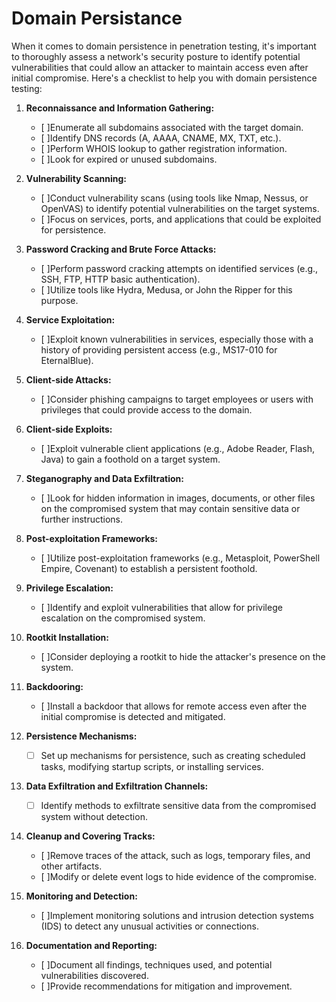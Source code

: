 # Domain Persistance

When it comes to domain persistence in penetration testing, it's important to thoroughly assess a network's security posture to identify potential vulnerabilities that could allow an attacker to maintain access even after initial compromise. Here's a checklist to help you with domain persistence testing:

1. **Reconnaissance and Information Gathering:**
   - [ ]Enumerate all subdomains associated with the target domain.
   - [ ]Identify DNS records (A, AAAA, CNAME, MX, TXT, etc.).
   - [ ]Perform WHOIS lookup to gather registration information.
   - [ ]Look for expired or unused subdomains.

2. **Vulnerability Scanning:**
   - [ ]Conduct vulnerability scans (using tools like Nmap, Nessus, or OpenVAS) to identify potential vulnerabilities on the target systems.
   - [ ]Focus on services, ports, and applications that could be exploited for persistence.

3. **Password Cracking and Brute Force Attacks:**
   - [ ]Perform password cracking attempts on identified services (e.g., SSH, FTP, HTTP basic authentication).
   - [ ]Utilize tools like Hydra, Medusa, or John the Ripper for this purpose.

4. **Service Exploitation:**
   - [ ]Exploit known vulnerabilities in services, especially those with a history of providing persistent access (e.g., MS17-010 for EternalBlue).

5. **Client-side Attacks:**
   - [ ]Consider phishing campaigns to target employees or users with privileges that could provide access to the domain.

6. **Client-side Exploits:**
   - [ ]Exploit vulnerable client applications (e.g., Adobe Reader, Flash, Java) to gain a foothold on a target system.

7. **Steganography and Data Exfiltration:**
   - [ ]Look for hidden information in images, documents, or other files on the compromised system that may contain sensitive data or further instructions.

8. **Post-exploitation Frameworks:**
   - [ ]Utilize post-exploitation frameworks (e.g., Metasploit, PowerShell Empire, Covenant) to establish a persistent foothold.

9. **Privilege Escalation:**
   - [ ]Identify and exploit vulnerabilities that allow for privilege escalation on the compromised system.

10. **Rootkit Installation:**
    - [ ]Consider deploying a rootkit to hide the attacker's presence on the system.

11. **Backdooring:**
    - [ ]Install a backdoor that allows for remote access even after the initial compromise is detected and mitigated.

12. **Persistence Mechanisms:**
    - [ ] Set up mechanisms for persistence, such as creating scheduled tasks, modifying startup scripts, or installing services.

13. **Data Exfiltration and Exfiltration Channels:**
    - [ ] Identify methods to exfiltrate sensitive data from the compromised system without detection.

14. **Cleanup and Covering Tracks:**
    - [ ]Remove traces of the attack, such as logs, temporary files, and other artifacts.
    - [ ]Modify or delete event logs to hide evidence of the compromise.

15. **Monitoring and Detection:**
    - [ ]Implement monitoring solutions and intrusion detection systems (IDS) to detect any unusual activities or connections.

16. **Documentation and Reporting:**
    - [ ]Document all findings, techniques used, and potential vulnerabilities discovered.
    - [ ]Provide recommendations for mitigation and improvement.
